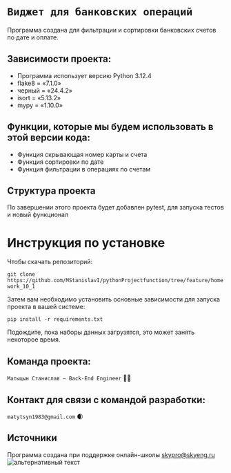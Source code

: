# `Виджет для банковских операций`

Программа создана для фильтрации и сортировки банковских счетов по дате и оплате.

## Зависимости проекта:
- Программа использует версию Python 3.12.4
- flake8 = «7.1.0»
- черный = «24.4.2»
- isort = «5.13.2»
- mypy = «1.10.0»

## Функции, которые мы будем использовать в этой версии кода:

- Функция скрывающая номер карты и счета
- Функция сортировки по дате
- Функция фильтрации в операциях по счетам

## Структура проекта
По завершении этого проекта будет добавлен pytest, для запуска тестов и новый функционал

# Инструкция по установке
Чтобы скачать репозиторий:

`git clone https://github.com/MStanislavI/pythonProjectfunction/tree/feature/homework_10_1 `

Затем вам необходимо установить основные зависимости для запуска проекта в вашей системе:

``pip install -r requirements.txt ``

Подождите, пока наборы данных загрузятся, это может занять некоторое время. 

## Команда проекта:

`Матыцын Станислав — Back-End Engineer` 🔧👿

## Контакт для связи с командой разработки:
`matytsyn1983@gmail.com` 🌒

## Источники
Программа создана при поддержке онлайн-школы [skypro@skyeng.ru](https://sky.pro/#giftpopup)
 ![альтернативный текст](https://static.tildacdn.com/tild3364-3965-4237-b664-363533643431/Group_1321317003.svg)